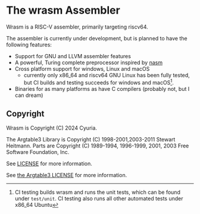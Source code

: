# The wrasm Assembler

Wrasm is a RISC-V assembler, primarily targeting riscv64.

The assembler is currently under development, but is planned to have the
following features:
*   Support for GNU and LLVM assembler features
*   A powerful, Turing complete preprocessor inspired by
    [nasm](https://nasm.us/)
*   Cross platform support for windows, Linux and macOS
    *   currently only x86_64 and riscv64 GNU Linux has been fully tested, but
        CI builds and testing succeeds for windows and macOS[^1].
*   Binaries for as many platforms as have C compilers (probably not, but I can
    dream)

[^1]: CI testing builds wrasm and runs the unit tests, which can be found under
    `test/unit`. CI testing also runs all other automated tests under x86_64
    Ubuntu

## Copyright

Wrasm is Copyright (C) 2024 Cyuria.

The Argtable3 Library is Copyright (C) 1998-2001,2003-2011 Stewart Heitmann.
Parts are Copyright (C) 1989-1994, 1996-1999, 2001, 2003 Free Software
Foundation, Inc.

See [LICENSE](LICENSE) for more information.

See [the Argtable3 LICENSE](subprojects/argtable3/LICENSE) for more information.

